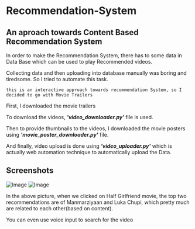 # Recommendation-System
## An aproach towards Content Based Recommendation System

In order to make the Recommendation System, there has to some data in Data Base which can be used to play Recommended videos.  

Collecting data and then uploading into database manually was boring and tiredsome. So I tried to automate this task.  

```this is an interactive approach towards recommendation System, so I decided to go with Movie Trailers```

First, I downloaded the movie trailers

To download the videos, ***'video_downloader.py'*** file is used.  

Then to provide thumbnails to the videos, I downloaded the movie posters using ***'movie_poster_downloader.py'*** file.  

And finally, video upload is done using ***'video_uploader.py'*** which is actually web automation technique to automatically upload the Data.  

## Screenshots
![Image](https://github.com/shubhamjain31/Recommendation-System/blob/master/ScreenShots/Home%20Page%20One.png)
![Image](https://github.com/shubhamjain31/Recommendation-System/blob/master/ScreenShots/Video%20Play%20Page.png)  

In the above picture, when we clicked on Half Girlfriend movie, the top two recommendations are of Manmarziyaan and Luka Chupi, which pretty much are related to each other(based on content).  

You can even use voice input to search for the video
